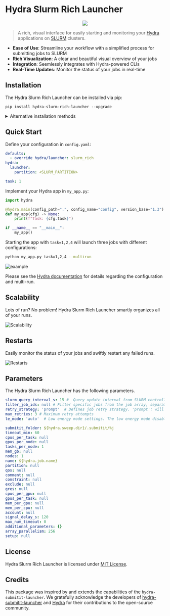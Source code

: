 # Hydra Slurm Rich Launcher

<p align="center">
  <img src="https://github.com/creinders/hydra-slurm-rich-launcher/assets/8905380/b34924df-7b94-4e20-bf54-7592e432ab74">
</p>

> A rich, visual interface for easily starting and monitoring your [Hydra](https://hydra.cc) applications on [SLURM](https://slurm.schedmd.com/documentation.html) clusters.

- **Ease of Use**: Streamline your workflow with a simplified process for submitting jobs to SLURM
- **Rich Visualization**: A clear and beautiful visual overview of your jobs
- **Integration**: Seemlessly integrates with Hydra-powered CLIs
- **Real-Time Updates**: Monitor the status of your jobs in real-time

## Installation

The Hydra Slurm Rich Launcher can be installed via pip:
```
pip install hydra-slurm-rich-launcher --upgrade
```
<details>
  <summary>Alternative installation methods</summary>
  
  ### Locally
    ```
    git clone git@github.com:creinders/hydra-slurm-rich-launcher.git
    cd hydra-slurm-rich-launcher
    poetry install
    ```
</details>

## Quick Start

Define your configuration in `config.yaml`:

```yaml
defaults:
  - override hydra/launcher: slurm_rich
hydra:
  launcher:
    partition: <SLURM_PARTITION>

task: 1
```

Implement your Hydra app in `my_app.py`:
```python
import hydra

@hydra.main(config_path=".", config_name="config", version_base="1.3")
def my_app(cfg) -> None:
    print(f"Task: {cfg.task}")

if __name__ == "__main__":
    my_app()
```

Starting the app with `task=1,2,4` will launch three jobs with different configurations:
```bash
python my_app.py task=1,2,4 --multirun
```
![example](https://github.com/creinders/hydra-slurm-rich-launcher/assets/8905380/9ed7e585-573b-4982-8c6b-97365d2c410e)

Please see the [Hydra documentation](https://hydra.cc/docs/intro/) for details regarding the configuration and multi-run.

## Scalability

Lots of run? No problem! Hydra Slurm Rich Launcher smartly organizes all of your runs.

![Scalability](https://github.com/creinders/hydra-slurm-rich-launcher/assets/8905380/47fc4916-a3aa-41da-8ef1-97422c90e999)

## Restarts

Easily monitor the status of your jobs and swiftly restart any failed runs.

![Restarts](https://github.com/creinders/hydra-slurm-rich-launcher/assets/8905380/105764f5-55ef-486c-aa8e-3f5dba52d110)

## Parameters

The Hydra Slurm Rich Launcher has the following parameters.
```yaml
slurm_query_interval_s: 15 #  Query update interval from SLURM controller
filter_job_ids: null # Filter specific jobs from the job array, separated by comma (e.g., "1,4"), that should not be executed
retry_strategy: 'prompt'  # Defines job retry strategy. 'prompt': will ask the user, 'never': never restarts, and 'always': restarts the runs automatically
max_retries: 3 # Maximum retry attempts
le_mode: 'auto'  # Low energy mode settings. The low energy mode disables all animations and can be turned on if the cpu-usage must be minimized. Values are: 'on', 'off', and 'auto'. Automatic will turn on the low energy mode if the environment variable HYDRA_SLURM_PROGRESS_LE_MODE is set.

submitit_folder: ${hydra.sweep.dir}/.submitit/%j
timeout_min: 60
cpus_per_task: null
gpus_per_node: null
tasks_per_node: 1
mem_gb: null
nodes: 1
name: ${hydra.job.name}
partition: null
qos: null
comment: null
constraint: null
exclude: null
gres: null
cpus_per_gpu: null
gpus_per_task: null
mem_per_gpu: null
mem_per_cpu: null
account: null
signal_delay_s: 120
max_num_timeout: 0
additional_parameters: {}
array_parallelism: 256
setup: null
```

## License

Hydra Slurm Rich Launcher is licensed under [MIT License](./LICENSE).

## Credits

This package was inspired by and extends the capabilities of the `hydra-submitit-launcher`. We gratefully acknowledge the developers of [hydra-submitit-launcher](https://hydra.cc/docs/plugins/submitit_launcher/) and [Hydra](https://hydra.cc) for their contributions to the open-source community.

